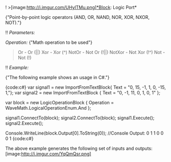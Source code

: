 ! >[image:http://i.imgur.com/UHylTMu.png]*Block: Logic Port*

{"Point-by-point logic operators (AND, OR, NAND, NOR, XOR, NXOR, NOT)."}

!! *Parameters:*

*Operation:* {"Math operation to be used"}
> Or - Or (||)
> Xor - Xor (^)
> NotOr - Not Or (!||)
> NotXor - Not Xor (!^)
> Not - Not (!)

!! *Example:*

{"The following example shows an usage in C#."}

{code:c#}
var signal1 = new ImportFromTextBlock{ Text =  "0, 15, -1, 1, 0, -15, 1,"};
var signal2 = new ImportFromTextBlock { Text = "0, -1, 11, 0, 1, 0, 1" };

var block = new LogicOperationBlock
{
    Operation = WaveMath.LogicalOperationEnum.And
};

signal1.ConnectTo(block);
signal2.ConnectTo(block);
signal1.Execute();
signal2.Execute();

Console.WriteLine(block.Output[0].ToString(0));
//Console Output: 0 1 1 0 0 0 1
{code:c#}

The above example generates the following set of inputs and outputs:
[image:http://i.imgur.com/YqQmQsr.png]

